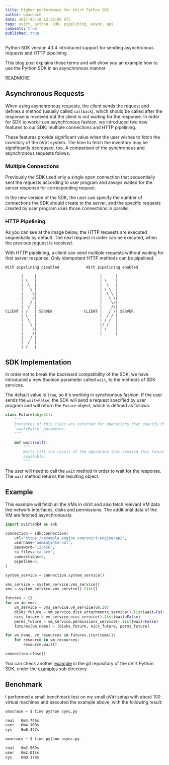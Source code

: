 ```yaml
---
title: Higher performance for oVirt Python SDK
author: omachace
date: 2017-05-18 12:30:00 UTC
tags: ovirt, python, sdk, pipelining, async, api
comments: true
published: true
---
```


Python SDK version 4.1.4 introduced support for sending asynchronous requests and HTTP pipelining. 

This blog post explains those terms and will show you an example how to use the Python SDK in an asynchronous manner.

READMORE

## Asynchronous Requests

When using asynchronous requests, the client sends the request and defines a method (usually called `callback`), which should be called after the response is received but the client is not waiting for the response. In order for SDK to work in an asynchronous fashion, we introduced two new features to our SDK: multiple connections and HTTP pipelining. 

These features provide significant value when the user wishes to fetch the inventory of the oVirt system. The time to fetch the inventory may be significantly decreased, too. A comparison of the synchronous and asynchronous requests folows.

### Multiple Connections

Previously the SDK used only a single open connection that sequentially sent the requests according to user program and always waited for the server response for corresponding request.

In the new version of the SDK, the user can specify the number of connections the SDK should create to the server, and the specific requests created by user program uses those connections in parallel.

### HTTP Pipelining

As you can see at the image below, the HTTP requests are executed sequentially by default. The next request in order can be executed, when the previous request is received.

With HTTP pipelining, a client can send multiple requests without waiting for ther server response. Only idempotent HTTP methods can be pipelined.

```
With pipelining disabled            With pipelining enabled

       |     |                            |      |
       | \   |                            | \    |
       |  \  |                            |  \   |
       |   \ |                            | \ \  |
       |    \|                            |  \ \ |
       |    /|                            |   \ \|
       |   / |                            |    \/| 
       |  /  |                            |    /\|
CLIENT | /   | SERVER              CLIENT |   / /| SERVER
       | \   |                            |  / / |
       |  \  |                            | / /  |
       |   \ |                            |/ /   |
       |    \|                            | /    |
       |    /|                            |      |
       |   / |                            
       |  /  |                            
       | /   |                            
```

## SDK Implementation

In order not to break the backward compatibility of the SDK, we have introduced a new Boolean parameter called ```wait```, to the methods of SDK services.

The default value is ```True```, so it's working in synchronous fashion. If the user sends the ```wait=False```, the SDK will send a request specified by user program and will return the ```Future``` object,
which is defined as follows:

```python
class Future(object):
    """
    Instances of this class are returned for operations that specify the
    `wait=False` parameter.
    """

    def wait(self):
        """
        Waits till the result of the operation that created this future is
        available.
        """
```

The user will need to call the ```wait``` method in order to wait for the response. The ```wait``` method returns the resulting object.

## Example

This example will fetch all the VMs in oVirt and also fetch relevant VM data like network interfaces, disks and permissions. The additional data of the VM are fetched asynchronously.

```python
import ovirtsdk4 as sdk

connection = sdk.Connection(
    url='https://example.engine.com/ovirt-engine/api',
    username='admin@internal',
    password='123456',
    ca_files='ca.pem',
    connections=5,
    pipeline=5,
)

system_service = connection.system_service()

vms_service = system_service.vms_service()
vms = system_service.vms_service().list()

futures = {}
for vm in vms:
    vm_service = vms_service.vm_service(vm.id)
    disks_future = vm_service.disk_attachments_service().list(wait=False)
    nics_future = vm_service.nics_service().list(wait=False)
    perms_future = vm_service.permissions_service().list(wait=False)
    futures[vm.name] = [disks_future, nics_future, perms_future]

for vm_name, vm_resources in futures.iteritems():
    for resource in vm_resources:
        resource.wait()

connection.close()
```

You can check another [example] in the git repository of the oVirt Python SDK, under the [examples] sub directory.

## Benchmark

I performed a small benchmark test on my small oVirt setup with about 100 virtual machines and
executed the example above, with the following result:

```bash
omachace ~ $ time python sync.py 

real   0m4.746s
user   0m4.109s
sys    0m0.447s

omachace ~ $ time python async.py 

real   0m2.569s
user   0m2.015s
sys    0m0.179s
```

[example]: https://github.com/oVirt/ovirt-engine-sdk/blob/master/sdk/examples/asynchronous_inventory.py
[examples]: https://github.com/oVirt/ovirt-engine-sdk/blob/master/sdk/examples/
